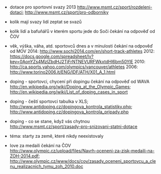 - dotace pro sportovní svazy 2013 
http://www.msmt.cz/sport/rozdeleni-dotaci; http://www.msmt.cz/sport/pro-odborniky

- kolik mají svazy lidí
zeptat se svazů

- kolik lidí a bafuňářů v kterém sportu jede do Soči
čekání na odpověď od ČOV

- věk, výška, váha, atd. sportovců dnes a v minulosti 
čekání na odpověď od MOV
2014: http://www.sochi2014.com/en/short-track-athletes
2012: https://docs.google.com/spreadsheet/lv?key=0AonYZs4MzlZbdHJ2TjFrNTNEVURFWkxtdHl6bm50YlE
2010: http://ca.sports.yahoo.com/olympics/vancouver/athletes
2006: http://www.torino2006.it/ENG/IDF/ATH/X01_A_1.html

- doping - sportovci, chycení při dopingu 
čekání na odpověď od WAVA
http://en.wikipedia.org/wiki/Doping_at_the_Olympic_Games; http://en.wikipedia.org/wiki/List_of_doping_cases_in_sport

- doping - čeští sportovci 
tabulka v XLS; http://www.antidoping.cz/dopingova_kontrola_statistiky.php; http://www.antidoping.cz/dopingova_kontrola_pripady.php

- doping - co se stane, když vás chytnou
http://www.msmt.cz/sport/zasady-pro-snizovani-statni-dotace

- téma: starty za země, které nikdy neexistovaly

- love za medaili
čekání na ČOV
http://www.olympic.cz/upload/files/Navrh-oceneni-za-zisk-medaili-na-ZOH-2014.pdf; http://www.olympic.cz/www/docs/cov/zasady_oceneni_sportovcu_a_clenu_realizacnich_tymu_zoh_2010.doc